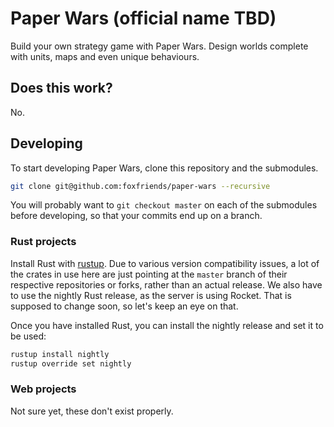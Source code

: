 [rustup]: https://rustup.rs/
[Node.js]: https://nodejs.org/en/

# Paper Wars (official name TBD)

Build your own strategy game with Paper Wars. Design worlds complete with units, maps and even
unique behaviours.

## Does this work?

No.

## Developing

To start developing Paper Wars, clone this repository and the submodules.

```bash
git clone git@github.com:foxfriends/paper-wars --recursive
```

You will probably want to `git checkout master` on each of the submodules before developing,
so that your commits end up on a branch.

### Rust projects

Install Rust with [rustup](). Due to various version compatibility issues, a lot of the crates in use here are
just pointing at the `master` branch of their respective repositories or forks, rather than an actual release.
We also have to use the nightly Rust release, as the server is using Rocket. That is supposed to change
soon, so let's keep an eye on that.

Once you have installed Rust, you can install the nightly release and set it to be used:

```sh
rustup install nightly
rustup override set nightly
```

### Web projects

Not sure yet, these don't exist properly.
